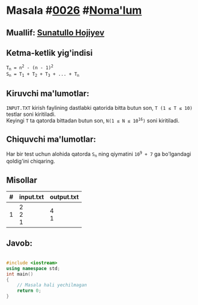 
<h1>Masala #<a href="https://robocontest.uz/tasks/0026">0026</a> #<a href="https://robocontest.uz/tasks?category=1">Noma'lum</a></h1>
<h2> Muallif: <a href="https://robocontest.uz/profile/sunnat">Sunatullo Hojiyev</a></h2>
<h2>Ketma-ketlik yig'indisi</h2>
<p><code>T<sub>n</sub> = n<sup>2</sup> - (n - 1)<sup>2</sup></code><br>
<code>S<sub>n</sub> = T<sub>1</sub> + T<sub>2</sub> + T<sub>3</sub> + ... + T<sub>n</sub></code><br>
</p>
<h2>Kiruvchi ma'lumotlar:</h2>
<p><code>INPUT.TXT</code> kirish faylining dastlabki qatorida bitta butun son, <code>T (1 ≤ T ≤ 10)</code> testlar soni kiritiladi.<br>
Keyingi <code>T</code> ta qatorda bittadan butun son, <code>N(1 ≤ N ≤ 10<sup>16</sup>)</code> soni kiritiladi.
</p>
<h2>Chiquvchi ma'lumotlar:</h2>
<p>Har bir test uchun alohida qatorda <code>S<sub>n</sub></code> ning qiymatini <code>10<sup>9</sup> + 7</code> ga bo'lgandagi qoldig'ini chiqaring.</p>
<h2>Misollar</h2>
<table>
    <thead>
        <tr>
            <th>#</th>
            <th>input.txt</th>
            <th>output.txt</th>
        </tr>
    </thead>
    <tbody>
            <tr>
                <td>1</td>
                <td>2<br>2<br>1</td>
                <td>4<br>1</td>
            </tr>
    </tbody>
</table>
<h2>Javob:</h2>

######
```cpp
#include <iostream>
using namespace std;
int main()
{
    // Masala hali yechilmagan
    return 0;
}
```
